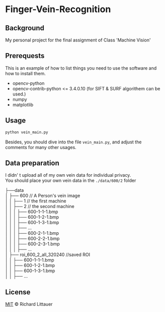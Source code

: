 # Finger-Vein-Recognition

## Background

My personal project for the final assignment of Class 'Machine Vision'

## Prerequests
This is an example of how to list things you need to use the software and how to install them.

* opencv-python
* opencv-contrib-python <= 3.4.0.10 (for SIFT & SURF algorithem can be used.)
* numpy
* matplotlib

## Usage

``` python
python vein_main.py
```

Besides, you should dive into the file ```vein_main.py```, and adjust the comments for many other usages.

## Data preparation

I didn' t upload all of my own vein data for individual privacy.  
You should place your own vein data in the ```./data/600/2``` folder

├──data  
│   ├── 600                        // A Person's vein image  
│   │   ├── 1                      // the first machine  
│   │   ├── 2                      // the second machine   
│   │   │   ├── 600-1-1-1.bmp  
│   │   │   ├── 600-1-2-1.bmp  
│   │   │   ├── 600-1-3-1.bmp  
│   │   │   ├── ...  
│   │   │   ├── 600-2-1-1.bmp  
│   │   │   ├── 600-2-2-1.bmp  
│   │   │   ├── 600-2-3-1.bmp  
│   │   │   ├── ...  
│   ├── roi_600_2_all_320240       //saved ROI  
│   │   ├── 600-1-1-1.bmp  
│   │   ├── 600-1-2-1.bmp  
│   │   ├── 600-1-3-1.bmp  
│   │   ├── ...   

## License

[MIT](LICENSE) © Richard Littauer
